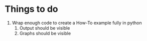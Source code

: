 # Things to do

1. Wrap enough code to create a How-To example fully in python
    1. Output should be visible
    2. Graphs should be visible

